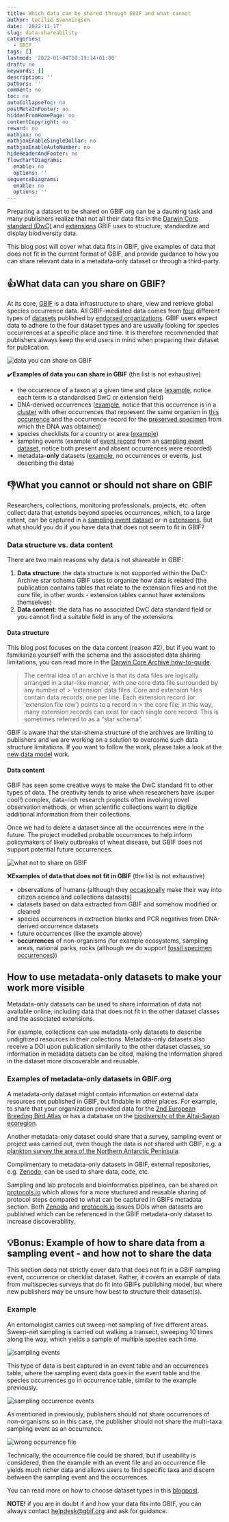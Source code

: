 ```yaml
---
title: Which data can be shared through GBIF and what cannot
author: Cecilie Svenningsen
date: '2022-11-17'
slug: data-shareability
categories:
  - GBIF
tags: []
lastmod: '2022-01-04T10:19:14+01:00'
draft: no
keywords: []
description: ''
authors: ''
comment: no
toc: no
autoCollapseToc: no
postMetaInFooter: no
hiddenFromHomePage: no
contentCopyright: no
reward: no
mathjax: no
mathjaxEnableSingleDollar: no
mathjaxEnableAutoNumber: no
hideHeaderAndFooter: no
flowchartDiagrams:
  enable: no
  options: ''
sequenceDiagrams:
  enable: no
  options: ''
---
```


Preparing a dataset to be shared on GBIF.org can be a daunting task and many publishers realize that not all their data fits in the [Darwin Core standard (DwC)](https://www.gbif.org/darwin-core) and [extensions](https://rs.gbif.org/extensions.html) GBIF uses to structure, standardize and display biodiversity data. 

This blog post will cover what data fits in GBIF, give examples of data that does not fit in the current format of GBIF, and provide guidance to how you can share relevant data in a metadata-only dataset or through a third-party.

## :thumbsup:What data can you share on GBIF?
At its core, [GBIF](https://www.gbif.org/what-is-gbif) is a data infrastructure to share, view and retrieve global species occurrence data. All GBIF-mediated data comes from [four](https://www.gbif.org/dataset-classes) different types of [datasets](https://data-blog.gbif.org/post/choose-dataset-type/) published by [endorsed organizations](https://www.gbif.org/endorsement-guidelines). GBIF users expect data to adhere to the four dataset types and are usually looking for species occurrences at a specific place and time. It is therefore recommended that publishers always keep the end users in mind when preparing their dataset for publication.

![data you can share on GBIF](/post/2022-10-28-which-data-can-be-shared-through-GBIF-and-what-cannot/please-share.png)

✔️**Examples of data you can share in GBIF** (the list is not exhaustive)
* the occurrence of a taxon at a given time and place ([example](https://www.gbif.org/occurrence/3085788310), notice each term is a standardised DwC or extension field)
* DNA-derived occurrences ([example](https://www.gbif.org/occurrence/2238661140), notice that this occurrence is in a [cluster](https://www.gbif.org/occurrence/2238661140/cluster) with other occurrences that represent the same organism in [this occurrence](https://www.gbif.org/occurrence/3019774852) and the occurrence record for the [preserved specimen](https://www.gbif.org/occurrence/3024253052) from which the DNA was obtained)
* species checklists for a country or area ([example](https://www.gbif.org/dataset/c20a2c3b-5041-4062-9658-85d269480384))
* sampling events (example of [event record](https://www.gbif.org/dataset/aea17af8-5578-4b04-b5d3-7adf0c5a1e60/event/000279e0-f841-4522-a69c-5ca24b7d5bd6) from an [sampling event dataset](https://www.gbif.org/dataset/aea17af8-5578-4b04-b5d3-7adf0c5a1e60), notice both present and absent occurrences were recorded)
* metadata-**only** datasets ([example](https://www.gbif.org/dataset/4c3f6e6a-3432-4dc7-9a89-6ad3eb3d1209), no occurrences or events, just describing the data)

## :thumbsdown:What you cannot or should not share on GBIF
Researchers, collections, monitoring professionals, projects, etc. often collect data that extends beyond species occurrences, which, to a large extent, can be captured in a [sampling event dataset](https://www.gbif.org/data-quality-requirements-sampling-events) or in [extensions](https://rs.gbif.org/extensions.html). But what should you do if you have data that does not seem to fit in GBIF?

### Data structure vs. data content
There are two main reasons why data is not shareable in GBIF:
1. **Data structure**: the data structure is not supported within the DwC-Archive star schema GBIF uses to organize how data is related (the publication contains tables that relate to the extension files and not the core file, in other words - extension tables cannot have extensions themselves)
2. **Data content**: the data has no associated DwC data standard field or you cannot find a suitable field in any of the extensions

#### Data structure
This blog post focuses on the data content (reason #2), but if you want to familiarize yourself with the schema and the associated data sharing limitations, you can read more in the [Darwin Core Archive how-to-guide](https://ipt.gbif.org/manual/en/ipt/2.6/dwca-guide).

> The central idea of an archive is that its data files are logically arranged in a star-like manner, with one core data file surrounded by any number of > ‘extension’ data files. Core and extension files contain data records, one per line. Each extension record (or ‘extension file row’) points to a record in > the core file; in this way, many extension records can exist for each single core record. This is sometimes referred to as a “star schema”.

GBIF is aware that the star-shema structure of the archives are limiting to publishers and we are working on a solution to overcome such data structure limitations. If you want to follow the work, please take a look at the [new data model](https://www.gbif.org/new-data-model) work.

#### Data content
GBIF has seen some creative ways to make the DwC standard fit to other types of data. The creativity tends to arise when researchers have (super cool!) complex, data-rich research projects often involving novel observation methods, or when scientific collections want to digitize additional information from their collections. 

Once we had to delete a dataset since all the occurrences were in the future. The project modelled probable occurrences to help inform policymakers of likely outbreaks of wheat disease, but GBIF does not support potential future occurrences.

![what not to share on GBIF](/post/2022-10-28-which-data-can-be-shared-through-GBIF-and-what-cannot/dontshare_edit.png)

:x:**Examples of data that does not fit in GBIF** (the list is not exhaustive)
* observations of humans (although they [occasionally](https://www.gbif.org/occurrence/search?taxon_key=2436436) make their way into citizen science and collections datasets)
* datasets based on data extracted from GBIF and somehow modified or cleaned
* species occurrences in extraction blanks and PCR negatives from DNA-derived occurrence datasets
* future occurrences (like the example above)
* **occurrences** of non-organisms (for example ecosystems, sampling areas, national parks, rocks (although we do support [fossil specimen occurrences](https://www.gbif.org/occurrence/search?basis_of_record=FOSSIL_SPECIMEN)))

## How to use metadata-only datasets to make your work more visible
Metadata-only datasets can be used to share information of data not available online, including data that does not fit in the other dataset classes and the associated extensions.

For example, collections can use metadata-only datasets to describe undigitized resources in their collections. Metadata-only datasets also receive a DOI upon publication similarily to the other dataset classes, so information in metadata datsets can be cited, making the information shared in the dataset more discoverable and reusable. 

### Examples of metadata-only datasets in GBIF.org
A metadata-only dataset might contain information on external data resources not published in GBIF, but findable in other places. For example, to share that your organization provided data for the [2nd European Breeding Bird Atlas](https://www.gbif.org/dataset/b47074e3-c116-461a-b2a1-0bf87da80bfb) or has a database on the [biodiversity of the Altai-Sayan ecoregion](https://www.gbif.org/dataset/052596c5-d27d-4c4f-a211-64c0f54d58a1).

Another metadata-only dataset could share that a survey, sampling event or project was carried out, even though the data is not shared with GBIF, e.g. a [plankton survey the area of the Northern Antarctic Peninsula](https://www.gbif.org/dataset/d87b829c-43d6-4b21-afb4-37e66915c6d4).

Complimentary to metadata-only datasets in GBIF, external repositories, e.g. [Zenodo](https://zenodo.org/), can be used to share data, code, etc. 

Sampling and lab protocols and bioinformatics pipelines, can be shared on [protocols.io](https://www.protocols.io) which allows for a more stuctured and reusable sharing of protocol steps compared to what can be captured in GBIFs metadata section. Both [Zenodo](https://zenodo.org/) and [protocols.io](https://www.protocols.io) issues DOIs when datasets are published which can be referenced in the GBIF metadata-only dataset to increase discoverability.

## :bulb:Bonus: Example of how to share data from a sampling event - and how not to share the data
This section does not strictly cover data that does not fit in a GBIF sampling event, occurrence or checklist dataset. Rather, it covers an example of data from multispecies surveys that do fit into GBIFs publishing model, but where new publishers may be unsure how best to structure their dataset(s). 

### Example
An entomologist carries out sweep-net sampling of five different areas. Sweep-net sampling is carried out walking a transect, sweeping 10 times along the way, which yields a sample of multiple species each time. 

![sampling events](/post/2022-10-28-which-data-can-be-shared-through-GBIF-and-what-cannot/sampling_events_nets.png)

This type of data is best captured in an event table and an occurrences table, where the sampling event data goes in the event table and the species occurrences go in occurrence table, similar to the example previously.

![sampling occurrence events](/post/2022-10-28-which-data-can-be-shared-through-GBIF-and-what-cannot/sampling_occurrence_event.png)

As mentioned in previously, publishers should not share occurrences of non-organisms so in this case, the publisher should not share the multi-taxa sampling event as an occurrence.

![wrong occurrence file](/post/2022-10-28-which-data-can-be-shared-through-GBIF-and-what-cannot/wrong_occurrence_file_edit.png)

Technically, the occurrence file could be shared, but if useability is considered, then the example with an event file and an occurrence file yields much richer data and allows users to find specific taxa and discern between the sampling event and the occurrences. 

You can read more on how to choose dataset types in this [blogpost](https://data-blog.gbif.org/post/choose-dataset-type/). 

**NOTE!** if you are in doubt if and how your data fits into GBIF, you can always contact helpdesk@gbif.org and ask for guidance.
